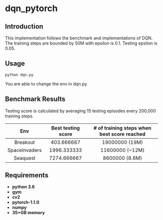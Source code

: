 # dqn_pytorch
## Introduction
This implementation follows the benchmark and implementations of DQN. The training steps are bounded by 50M with epsilon is 0.1. Testing epsilon is 0.05.

## Usage
```
python dqn.py
```
You are able to change the env in dqn.py

## Benchmark Results
Testing score is calculated by averaging 15 testing episodes every 200,000 training steps.

 Env | Best testing score | # of training steps when best score reached
:--:|:--:|:--:
 Breakout | 403.666667 | 19000000 (19M)
 SpaceInvaders | 1996.333333 | 11600000 (~12M)
 Seaquest | 7274.666667 | 8600000 (8.6M)

## Requirements

* **python 3.6**
* **gym**
* **cv2**
* **pytorch-1.1.0** 
* **numpy**
* **35+GB memory**
